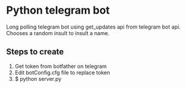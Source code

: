 Python telegram bot
=======================
Long polling telegram bot using get_updates api from telegram bot api. Chooses a random insult to insult a name.

Steps to create
------------------
1. Get token from botfather on telegram
2. Edit botConfig.cfg file to replace token
3. $ python server.py
